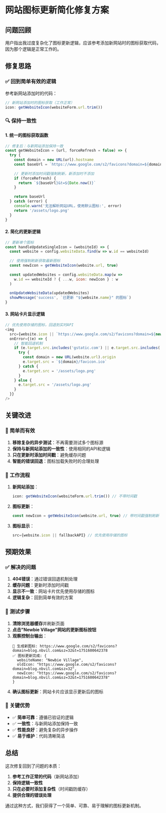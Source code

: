 # 网站图标更新简化修复方案

## 问题回顾

用户指出我过度复杂化了图标更新逻辑，应该参考添加新网站时的图标获取代码，因为那个逻辑是正常工作的。

## 修复思路

### ✅ **回到简单有效的逻辑**

参考新网站添加时的代码：
```javascript
// 新网站添加时的图标获取（工作正常）
icon: getWebsiteIcon(websiteForm.url.trim())
```

### 🔍 **保持一致性**

#### 1. **统一的图标获取函数**
```javascript
// 修复后：与新网站添加保持一致
const getWebsiteIcon = (url, forceRefresh = false) => {
  try {
    const domain = new URL(url).hostname
    const baseUrl = `https://www.google.com/s2/favicons?domain=${domain}&sz=32`
    
    // 更新时添加时间戳强制刷新，新添加时不添加
    if (forceRefresh) {
      return `${baseUrl}&t=${Date.now()}`
    }
    
    return baseUrl
  } catch (error) {
    console.warn('无法解析网站URL，使用默认图标:', error)
    return '/assets/logo.png'
  }
}
```

#### 2. **简化的更新逻辑**
```javascript
// 更新单个图标
const handleUpdateSingleIcon = (websiteId) => {
  const website = config.websiteData.find(w => w.id == websiteId)
  
  // 使用强制刷新获取最新图标
  const newIcon = getWebsiteIcon(website.url, true)
  
  const updatedWebsites = config.websiteData.map(w => 
    w.id == websiteId ? { ...w, icon: newIcon } : w
  )
  
  onUpdateWebsiteData(updatedWebsites)
  showMessage('success', `已更新 "${website.name}" 的图标`)
}
```

#### 3. **网站卡片显示逻辑**
```javascript
// 优先使用存储的图标，回退到实时API
<img 
  src={website.icon || `https://www.google.com/s2/favicons?domain=${new URL(website.url).hostname}&sz=32`}
  onError={(e) => { 
    // 智能回退机制
    if (e.target.src.includes('gstatic.com') || e.target.src.includes('favicons')) {
      try {
        const domain = new URL(website.url).origin
        e.target.src = `${domain}/favicon.ico`
      } catch {
        e.target.src = '/assets/logo.png'
      }
    } else {
      e.target.src = '/assets/logo.png'
    }
  }}
/>
```

## 关键改进

### 🎯 **简单而有效**

1. **移除复杂的异步测试**：不再需要测试多个图标源
2. **保持与新网站添加的一致性**：使用相同的API和逻辑
3. **只在更新时添加时间戳**：避免缓存问题
4. **智能的错误回退**：图标加载失败时的合理处理

### 🔄 **工作流程**

1. **新网站添加**：
   ```javascript
   icon: getWebsiteIcon(websiteForm.url.trim()) // 不带时间戳
   ```

2. **图标更新**：
   ```javascript
   const newIcon = getWebsiteIcon(website.url, true) // 带时间戳强制刷新
   ```

3. **图标显示**：
   ```javascript
   src={website.icon || fallbackAPI} // 优先使用存储的图标
   ```

## 预期效果

### ✅ **解决的问题**

1. **404错误**：通过错误回退机制处理
2. **缓存问题**：更新时添加时间戳
3. **显示不一致**：网站卡片优先使用存储的图标
4. **逻辑复杂**：回到简单有效的方案

### 🧪 **测试步骤**

1. **清除浏览器缓存**并刷新页面
2. **点击"Newbie Village"网站的更新图标按钮**
3. **观察控制台输出**：
   ```
   🎯 生成新图标: https://www.google.com/s2/favicons?domain=blog.nbvil.com&sz=32&t=1751600642378
   ✅ 图标更新完成: {
     websiteName: "Newbie Village",
     oldIcon: "https://www.google.com/s2/favicons?domain=blog.nbvil.com&sz=32",
     newIcon: "https://www.google.com/s2/favicons?domain=blog.nbvil.com&sz=32&t=1751600642378"
   }
   ```
4. **确认图标更新**：网站卡片应该显示更新后的图标

### 🎯 **关键优势**

- ✅ **简单可靠**：遵循已验证的逻辑
- ✅ **一致性**：与新网站添加保持一致
- ✅ **性能良好**：避免复杂的异步操作
- ✅ **易于维护**：代码清晰简洁

## 总结

这次修复回到了问题的本质：
1. **参考工作正常的代码**（新网站添加）
2. **保持逻辑一致性**
3. **只在必要时添加复杂性**（时间戳防缓存）
4. **提供合理的错误处理**

通过这种方式，我们获得了一个简单、可靠、易于理解的图标更新机制。
